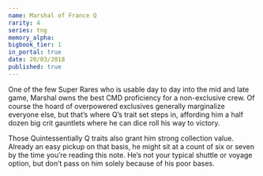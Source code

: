 ```yaml
---
name: Marshal of France Q
rarity: 4
series: tng
memory_alpha:
bigbook_tier: 1
in_portal: true
date: 20/03/2018
published: true
---
```


One of the few Super Rares who is usable day to day into the mid and late game, Marshal owns the best CMD proficiency for a non-exclusive crew. Of course the hoard of overpowered exclusives generally marginalize everyone else, but that’s where Q’s trait set steps in, affording him a half dozen big crit gauntlets where he can dice roll his way to victory.

Those Quintessentially Q traits also grant him strong collection value. Already an easy pickup on that basis, he might sit at a count of six or seven by the time you’re reading this note. He’s not your typical shuttle or voyage option, but don’t pass on him solely because of his poor bases.
